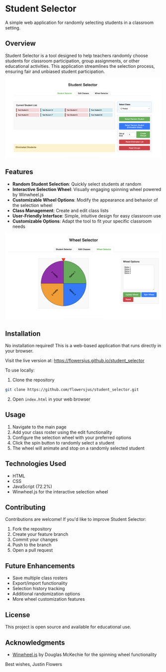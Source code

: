 # Student Selector

A simple web application for randomly selecting students in a classroom setting.

## Overview

Student Selector is a tool designed to help teachers randomly choose students for classroom participation, group assignments, or other educational activities. This application streamlines the selection process, ensuring fair and unbiased student participation.

![Application Interface](images/index.png)

## Features

- **Random Student Selection**: Quickly select students at random
- **Interactive Selection Wheel**: Visually engaging spinning wheel powered by Winwheel.js
- **Customizable Wheel Options**: Modify the appearance and behavior of the selection wheel
- **Class Management**: Create and edit class lists
- **User-Friendly Interface**: Simple, intuitive design for easy classroom use
- **Customizable Options**: Adapt the tool to fit your specific classroom needs

![Selection Wheel](images/wheel.png)

## Installation

No installation required! This is a web-based application that runs directly in your browser.

Visit the live version at: https://flowersjus.github.io/student_selector

To use locally:

1. Clone the repository
```bash
git clone https://github.com/flowersjus/student_selector.git
```

2. Open `index.html` in your web browser

## Usage

1. Navigate to the main page
2. Add your class roster using the edit functionality
3. Configure the selection wheel with your preferred options
4. Click the spin button to randomly select a student
5. The wheel will animate and stop on a randomly selected student

## Technologies Used

- HTML
- CSS
- JavaScript (72.2%)
- Winwheel.js for the interactive selection wheel

## Contributing

Contributions are welcome! If you'd like to improve Student Selector:

1. Fork the repository
2. Create your feature branch
3. Commit your changes
4. Push to the branch
5. Open a pull request

## Future Enhancements

- Save multiple class rosters
- Export/import functionality
- Selection history tracking
- Additional randomization options
- More wheel customization features

## License

This project is open source and available for educational use.

## Acknowledgments

- [Winwheel.js](https://github.com/zarocknz/javascript-winwheel) by Douglas McKechie for the spinning wheel functionality

Best wishes,
Justin Flowers
